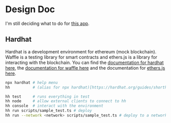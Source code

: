 # Design Doc

I'm still deciding what to do for [this app](https://github.com/Chris56974/WeiBuddies).

## Hardhat

Hardhat is a development environment for ethereum (mock blockchain). Waffle is a testing library for smart contracts and ethers.js is a library for interacting with the blockchain. You can find the [documentation for hardhat here](https://hardhat.org/getting-started/), the [documentation for waffle here](https://ethereum-waffle.readthedocs.io/en/latest/index.html) and the documentation for [ethers.js here](https://docs.ethers.io/v5/getting-started/).

```bash
npx hardhat # help menu
hh          # (alias for npx hardhat)[https://hardhat.org/guides/shorthand.html]

hh test     # runs everything in test
hh node     # allow external clients to connect to hh
hh console  # interact with the environment
hh run scripts/sample_test.ts # deploy 
hh run --network <network> scripts/sample_test.ts # deploy to a network specified in hardhat.config.ts
```
